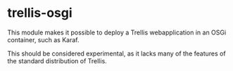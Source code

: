 # trellis-osgi

This module makes it possible to deploy a Trellis webapplication in an OSGi container, such as Karaf.

This should be considered experimental, as it lacks many of the features of the standard distribution
of Trellis.
